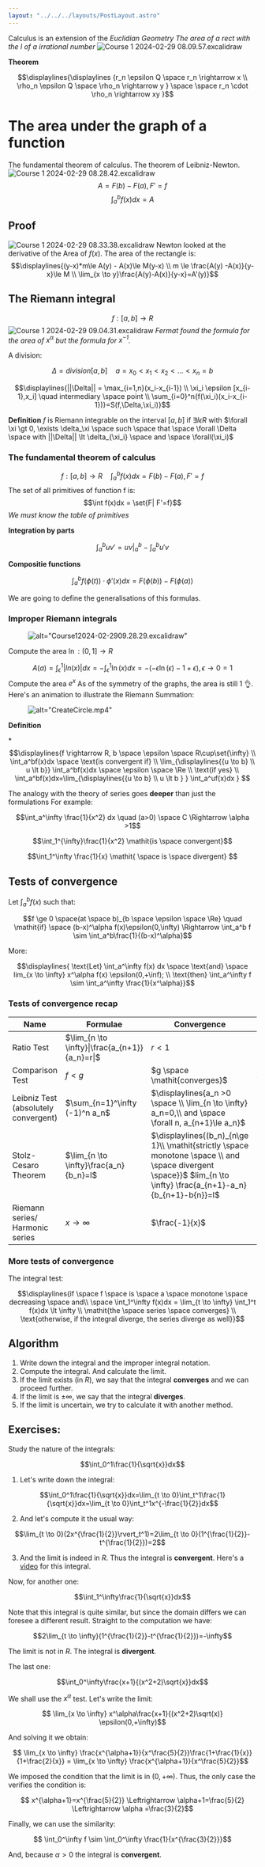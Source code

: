 ```yaml
---
layout: "../../../layouts/PostLayout.astro"
---
```



Calculus is an extension of the *Euclidian Geometry*
*The area of a rect with the l of a irrational number*
![Course 1 2024-02-29 08.09.57.excalidraw](/Course%201%202024-02-29%2008.09.57.excalidraw.svg )

**Theorem**

$$\displaylines{\displaylines {r_n \epsilon Q \space r_n \rightarrow x \\ \rho_n \epsilon Q \space \rho_n \rightarrow y } \space \space r_n \cdot \rho_n \rightarrow xy  }$$

# The area under the graph of a function

The fundamental theorem of calculus. The theorem of Leibniz-Newton.
![Course 1 2024-02-29 08.28.42.excalidraw](/Course%201%202024-02-29%2008.28.42.excalidraw.svg )
$$A=F(b)-F(a), F'=f$$
$$\int_a^bf(x)dx=A$$

## Proof

![Course 1 2024-02-29 08.33.38.excalidraw](/Course%201%202024-02-29%2008.33.38.excalidraw.svg )
Newton looked at the derivative of the Area of $f(x)$.
The area of the rectangle is: $$\displaylines{(y-x)*m\le A(y) - A(x)\le M(y-x) \\ m \le \frac{A(y) -A(x)}{y-x}\le M \\ \lim_{x \to y}\frac{A(y)-A(x)}{y-x}=A'(y)}$$

## The Riemann integral

$$f:[a,b] \rightarrow R $$
![Course 1 2024-02-29 09.04.31.excalidraw](/Course%201%202024-02-29%2009.04.31.excalidraw.svg )
*Fermat found the formula for the area of $x^\alpha$ but the formula for $x^{-1}$.*


A division:


$$\Delta = division[a,b] \quad a=x_0\lt x_1 \lt x_2 \lt ... \lt x_n = b  $$

$$\displaylines{||\Delta|| = \max_{i=1,n}(x_i-x_{i-1}) \\ \xi_i \epsilon [x_{i-1},x_i] \quad intermediary \space point  \\ \sum_{i=0}^n{f(\xi_i)(x_i-x_{i-1})}=S(f,\Delta,\xi_i)}$$

**Definition**
$f$ is Riemann integrable on the interval $[a,b]$ if $\exists I \epsilon R$ with $\forall \xi \gt 0, \exists \delta_\xi \space such \space that \space \forall \Delta \space with ||\Delta|| \lt \delta_{\xi_i} \space and  \space \forall(\xi_i)$

### The fundamental theorem of calculus

$$f:[a,b] \rightarrow R \quad \int_a^bf(x)dx = F(b)-F(a), F'=f$$
The set of all primitives of function f is:
$$\int f(x)dx = \set{F| F'=f}$$
*We must know the table of primitives*



**Integration by parts**


$$\int_a^buv'=uv\rvert_a^b - \int_a^bu'v$$


**Compositie functions**


$$\int_a^bf(\phi(t))\cdot\phi'(x)dx = F(\phi(b))-F(\phi(a))$$

We are going to define the generalisations of this formulas.

### Improper Riemann integrals

<figure>
<img src="/Course 1 2024-02-29 09.28.29.excalidraw.svg" title=
alt="Course12024-02-2909.28.29.excalidraw" />
</figure>

Compute the area $\ln:(0,1] \rightarrow R$


$$
A(a)=\int_\epsilon^1|ln(x)|dx = -\int_\epsilon^1\ln(x)dx = -(-\epsilon\ln(\epsilon)-1+\epsilon), \epsilon \to 0 = 1
$$
Compute the area $e^x$ As of the symmetry of the graphs, the area is still 1 👌.
Here's an animation to illustrate the Riemann Summation:

<figure>
<img class="video" src="/CreateCircle.mp4" title=
alt="CreateCircle.mp4" />
</figure>

**Definition**


*$$\displaylines{f \rightarrow R, b \space \epsilon \space R\cup\set{\infty} \\ \int_a^bf(x)dx \space \text{is  convergent if} \\ \lim_{\displaylines{{u \to b} \\ u \lt b}} \int_a^bf(x)dx \space \epsilon \space \Re \\ 
\text{if yes} \\ \int_a^bf(x)dx=\lim_{\displaylines{{u \to b} \\ u \lt b } } \int_a^uf(x)dx } $$

The analogy with the theory of series goes **deeper** than just the formulations
For example:


$$\int_a^\infty \frac{1}{x^2} dx \quad (a>0) \space C \Rightarrow \alpha >1$$


$$\int_1^{\infty}\frac{1}{x^2} \mathit{is \space convergent}$$


$$\int_1^\infty \frac{1}{x} \mathit{ \space is \space divergent}  $$


## Tests of convergence
Let $\int_a^bf(x)$ such that:


$$f \ge 0  \space(at \space b)_{b \space \epsilon \space \Re} \quad \mathit{if} \space (b-x)^\alpha f(x)\epsilon(0,\infty) \Rightarrow \int_a^b f \sim \int_a^b\frac{1}{(b-x)^\alpha}$$

More:


$$\displaylines{ \text{Let} \int_a^\infty f(x) dx \space \text{and} \space lim_{x \to \infty} x^\alpha f(x) \epsilon(0,+\inf); \\ \text{then} \int_a^\infty f \sim \int_a^\infty \frac{1}{x^\alpha}}$$

### Tests of convergence recap

| Name                                 | Formulae                                       | Convergence                                                                                                                                                      | Divergence                   |
|--------------------------------------|------------------------------------------------|------------------------------------------------------------------------------------------------------------------------------------------------------------------|------------------------------|
| Ratio Test                           | $\lim_{n \to \infty}\|\frac{a_{n+1}}{a_n}=r\|$ | $r<1$                                                                                                                                                            | $r>1$                        |
| Comparison Test                      | $f \lt g$                                      | $g \space \mathit{converges}$                                                                                                                                    | $f \space \mathit{diverges}$ |
| Leibniz Test (absolutely convergent) | $\sum_{n=1}^\infty (-1)^n a_n$                 | $\displaylines{a_n >0 \space \\ \lim_{n \to \infty} a_n=0,\\ and \space  \forall n, a_{n+1}\le a_n}$                                                             | \-                           |
| Stolz-Cesaro Theorem                 | $\lim_{n \to \infty}\frac{a_n}{b_n}=l$         | $\displaylines{(b_n)_{n\ge 1}\\ \mathit{strictly \space monotone \space \\ and \space divergent \space}}$ $lim_{n \to \infty} \frac{a_{n+1}-a_n}{b_{n+1}-b{n}}=l$ | \-                           |
| Riemann series/ Harmonic series      | $x \to \infty$                                 | $\frac{-1}{x}$                                                                                                                                                   | $\frac{1}{x}$                |

### More tests of convergence

The integral test:


$$\displaylines{if \space f \space is \space a \space monotone \space decreasing \space and\\ \space \int_1^\infty f(x)dx = \lim_{t \to \infty} \int_1^t f(x)dx \lt \infty \\ \mathit{the \space series \space converges} \\ \text{otherwise, if the integral diverge, the series diverge as well}}$$

## Algorithm

1.  Write down the integral and the improper integral notation.
2.  Compute the integral. And calculate the limit.
3.  If the limit exists (in $R$), we say that the integral **converges** and we can proceed further.
4.  If the limit is $\pm\infty$, we say that the integral **diverges**.
5.  If the limit is uncertain, we try to calculate it with another method.

## Exercises:

Study the nature of the integrals:



$$\int_0^1\frac{1}{\sqrt{x}}dx$$

1. Let's write down the integral:

$$\int_0^1\frac{1}{\sqrt{x}}dx=\lim_{t \to 0}\int_t^1\frac{1}{\sqrt{x}}dx=\lim_{t \to 0}\int_t^1x^{-\frac{1}{2}}dx$$

2. And let's compute it the usual way:

$$\lim_{t \to 0}(2x^{\frac{1}{2}}\rvert_t^1)=2\lim_{t \to 0}(1^{\frac{1}{2}}-t^{\frac{1}{2}})=2$$


3. And the limit is indeed in $R$. Thus the integral is **convergent**.
Here's a [video](https://www.youtube.com/watch?v=L16yPgIrIxU) for this integral.

Now, for another one:



$$\int_1^\infty\frac{1}{\sqrt{x}}dx$$



Note that this integral is quite similar, but since the domain differs we can foresee a different result. Straight to the computation we have:

$$2\lim_{t \to \infty}(1^{\frac{1}{2}}-t^{\frac{1}{2}})=-\infty$$


The limit is not in $R$. The integral is **divergent**.

The last one:

$$\int_0^\infty\frac{x+1}{(x^2+2)\sqrt{x}}dx$$


We shall use the $x^\alpha$ test. Let's write the limit:


$$ \lim_{x \to \infty} x^\alpha\frac{x+1}{(x^2+2)\sqrt(x)} \epsilon(0,+\infty)$$


And solving it we obtain:


$$ \lim_{x \to \infty} \frac{x^{\alpha+1}}{x^\frac{5}{2}}\frac{1+\frac{1}{x}}{1+\frac{2}{x}} = \lim_{x \to \infty} \frac{x^{\alpha+1}}{x^\frac{5}{2}}$$


We imposed the condition that the limit is in $(0,+\infty)$. Thus, the only case the verifies the condition is:


$$ x^{\alpha+1}=x^{\frac{5}{2}} \Leftrightarrow \alpha+1=\frac{5}{2} \Leftrightarrow \alpha =\frac{3}{2}$$

Finally, we can use the similarity:


$$ \int_0^\infty f \sim \int_0^\infty \frac{1}{x^{\frac{3}{2}}}$$


And, because $\alpha>0$ the integral is **convergent**.
